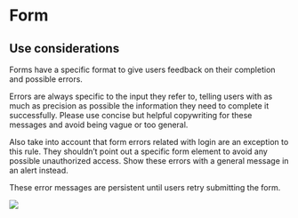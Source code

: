 # Form

## Use considerations

Forms have a specific format to give users feedback on their completion and possible errors.

Errors are always specific to the input they refer to, telling users with as much as precision as possible the information they need to complete it successfully. Please use concise but helpful copywriting for these messages and avoid being vague or too general.

Also take into account that form errors related with login are an exception to this rule. They shouldn’t point out a specific form element to avoid any possible unauthorized access. Show these errors with a general message in an alert instead.

These error messages are persistent until users retry submitting the form. 

![](../../img/android_form.jpg)

